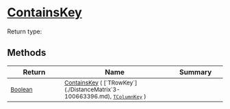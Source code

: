 # [ContainsKey](./DistanceMatrix`3-100663396.md)


Return type:
## Methods

| Return | Name | Summary | 
| --- | --- | --- | 
| <sub>[Boolean](https://docs.microsoft.com/en-us/dotnet/api/System.Boolean)</sub><img width=200/>| <sub>[ContainsKey](./DistanceMatrix`3-100663396.md) ( [`TRowKey`](./DistanceMatrix`3-100663396.md), [`TColumnKey`](./DistanceMatrix`3-100663396.md) )</sub>| <sub></sub><img width=200/>| <br>


